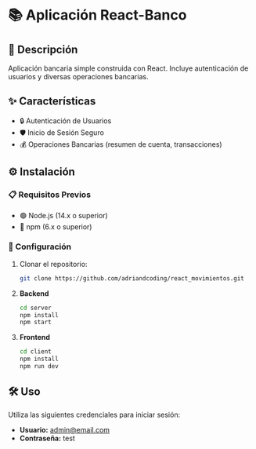# 📚 Aplicación React-Banco

## 📖 Descripción

Aplicación bancaria simple construida con React. Incluye autenticación de usuarios y diversas operaciones bancarias.

## ✨ Características

- 🔒 Autenticación de Usuarios
- 🛡️ Inicio de Sesión Seguro
- 💰 Operaciones Bancarias (resumen de cuenta, transacciones)

## ⚙️ Instalación

### 📋 Requisitos Previos

- 🟢 Node.js (14.x o superior)
- 🔵 npm (6.x o superior)

### 🚀 Configuración

1. Clonar el repositorio:

   ```sh
   git clone https://github.com/adriandcoding/react_movimientos.git
   ```

2. **Backend**

   ```sh
   cd server
   npm install
   npm start
   ```

3. **Frontend**

   ```sh
   cd client
   npm install
   npm run dev
   ```

## 🛠️ Uso

Utiliza las siguientes credenciales para iniciar sesión:

- **Usuario:** admin@email.com
- **Contraseña:** test

